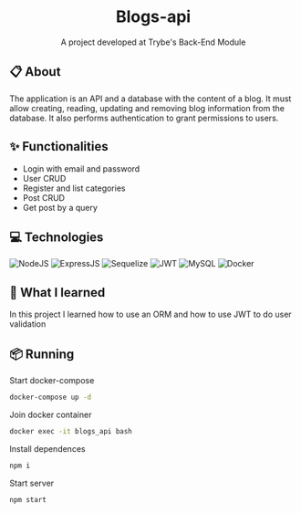 <h1 align="center" height="700">
  Blogs-api
</h1>

<p align="center">
  A project developed at Trybe's Back-End Module
</p>

## 📋 About
The application is an API and a database with the content of a blog. It must allow creating, reading, updating and removing blog information from the database. It also performs authentication to grant permissions to users.

## ✨ Functionalities 
- Login with email and password
- User CRUD
- Register and list categories
- Post CRUD
- Get post by a query

## 💻 Technologies
![NodeJS](https://img.shields.io/badge/Node.js-43853D?style=for-the-badge&logo=node.js&logoColor=white)
![ExpressJS](https://img.shields.io/badge/Express.js-black?style=for-the-badge&logo=express)
![Sequelize](https://img.shields.io/badge/Sequelize-0C3E6F?style=for-the-badge&logo=sequelize)
![JWT](https://img.shields.io/badge/JWT-fb015b?style=for-the-badge&logo=JSONWebTokens)
![MySQL](https://img.shields.io/badge/MySQL-1C1C1C?style=for-the-badge&logo=mysql)
![Docker](https://img.shields.io/badge/docker%20-%230db7ed.svg?&style=for-the-badge&logo=docker&logoColor=white)

## 🧠 What I learned
In this project I learned how to use an ORM and how to use JWT to do user validation 

## 📦 Running
Start docker-compose
```bash
docker-compose up -d
```
Join docker container
```bash
docker exec -it blogs_api bash
```
Install dependences
```bash
npm i
```
Start server
```bash
npm start
